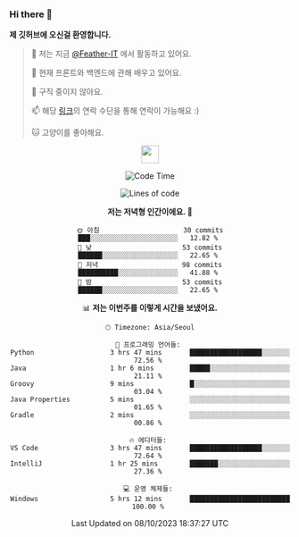 ### Hi there 👋

**제 깃허브에 오신걸 환영합니다.**
 > 🔭 저는 지금 [@Feather-IT](https://www.github.com/Feather-IT) 에서 활동하고 있어요.
> 
 >  🌱 현재 프론트와 백엔드에 관해 배우고 있어요.
> 
 >  🚫 구직 중이지 않아요.
> 
 > 📫 해당 [링크](https://litt.ly/wh3nilvyou)의 연락 수단을 통해 연락이 가능해요 :)
>
 > 🐱 고양이를 좋아해요.

<div align="center"> 
 <a href="https://litt.ly/wh3nilvyou">
    <img src="https://github.githubassets.com/images/mona-loading-default.gif" width="32" />
 </a>

<!--START_SECTION:waka-->
![Code Time](http://img.shields.io/badge/Code%20Time-67%20hrs%2014%20mins-blue)

![Lines of code](https://img.shields.io/badge/%EC%A0%80%EB%8A%94%20%EC%97%AC%ED%83%9C%EA%B9%8C%EC%A7%80%20-308.8%20thousand%20%EC%A4%84%EC%9D%98%20%EC%BD%94%EB%93%9C%EB%A5%BC%20%EC%9E%91%EC%84%B1%ED%96%88%EC%96%B4%EC%9A%94.-blue)

**저는 저녁형 인간이에요. 🦉** 

```text
🌞 아침                     30 commits          ███░░░░░░░░░░░░░░░░░░░░░░   12.82 % 
🌆 낮　                     53 commits          ██████░░░░░░░░░░░░░░░░░░░   22.65 % 
🌃 저녁                     98 commits          ██████████░░░░░░░░░░░░░░░   41.88 % 
🌙 밤　                     53 commits          ██████░░░░░░░░░░░░░░░░░░░   22.65 % 
```


📊 **저는 이번주를 이렇게 시간을 보냈어요.** 

```text
🕑︎ Timezone: Asia/Seoul

💬 프로그래밍 언어들: 
Python                   3 hrs 47 mins       ██████████████████░░░░░░░   72.56 % 
Java                     1 hr 6 mins         █████░░░░░░░░░░░░░░░░░░░░   21.11 % 
Groovy                   9 mins              █░░░░░░░░░░░░░░░░░░░░░░░░   03.04 % 
Java Properties          5 mins              ░░░░░░░░░░░░░░░░░░░░░░░░░   01.65 % 
Gradle                   2 mins              ░░░░░░░░░░░░░░░░░░░░░░░░░   00.86 % 

🔥 에디터들: 
VS Code                  3 hrs 47 mins       ██████████████████░░░░░░░   72.64 % 
IntelliJ                 1 hr 25 mins        ███████░░░░░░░░░░░░░░░░░░   27.36 % 

💻 운영 체제들: 
Windows                  5 hrs 12 mins       █████████████████████████   100.00 % 
```


 Last Updated on 08/10/2023 18:37:27 UTC
<!--END_SECTION:waka-->
</div>

